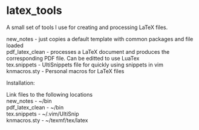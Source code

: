 # latex_tools

A small set of tools I use for creating and processing LaTeX files.

new_notes - just copies a default template with common packages and file loaded   
pdf_latex_clean - processes a LaTeX document and produces the corresponding PDF file. Can be editted
		  to use LuaTex   
tex.snippets - UltiSnippets file for quickly using snippets in vim   
knmacros.sty - Personal macros for LaTeX files   


Installation:

Link files to the following locations   
new_notes	-	~/bin   
pdf_latex_clean	-	~/bin   
tex.snippets	-	~/.vim/UltiSnip   
knmacros.sty	-	~/texmf/tex/latex   
